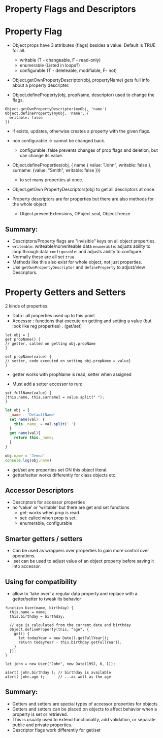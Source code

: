 # Property Flags and Descriptors

# Property Flag

- Object props have 3 attributes (flags) besides a value. Default is TRUE for all.
    - writable (T - changeable, F - read-only)
    - enumerable (Listed in loops?)
    - configurable (T - deleteable, modifiable, F- not)

- Object.getOwnPropertyDescriptor(obj, propertyName) gets full info about a property descripter.

- Object.defineProperty(obj, propName, descriptor)
used to change the flags. 

```js:adjust_prop_flags
Object.getOwnPropertyDescriptor(myObj, 'name')
Object.defineProperty(myObj, 'name', {
  writable: false
})

```
- if exists, updates, otherwise creates a property with the given flags.
- non configurable -> cannot be changed back.
    - configurable: false prevents changes of prop flags and deletion, but can change its value.

- Object.defineProperties(obj, {
name { value: "John", writable: false },
surname:  {value: "Smith", writable: false }})
  - to set many properties at once.

- Object.getOwn PropertyDescriptors(obj) to get all descriptors at once.

- Property descriptors are for properties but there are also methods for the whole object:
    - Object.preventExtensions, OPbject.seal, Object.freeze
     
## Summary:

- Descriptors/Property flags are "invisible" keys on all object properties.
- `writeable`: writeable/nonwriteable data
  `enumerable`: adjusts ability to loop through data
  `configurable`: and adjusts ability to configure.
- Normally these are all set `true`
- Methods like this also exist for whole object, not just properties.
- Use `getOwnPropertyDescriptor` and `defineProperty` to adjust/view Descriptors.



# Property Getters and Setters

2 kinds of properties:
- Data : all properties used up to this point
- Accessor : functions that execute on getting and setting a value (but look like reg properties) . (get/set)

```js:get_set
let obj = {
get propName() {
// getter, called on getting obj.propName
}

set propName(value) {
// setter, code executed on setting obj.propName = value}
}
```

- getter works with propName is read, setter when assigned

- Must add a setter accessor to run:

```js:set
set fullName(value) {
[this.name, this.surname] = value.split(" ");
}
```

```js
let obj = {
  _name : 'DefaultName'
  set name(val)  {
    this._name_ = val.split(' ')
  }
  get name(val){
    return this._name;
  }
}

obj.name = 'Jenna'
console.log(obj.name)

```

* get/set are properties set ON this object literal.
* getter/setter works differently for class objects etc.

## Accessor Descriptors

- Descriptors for accessor properties
- no 'value' or 'writable' but there are get and set functions
    - get: works when prop is read
    - set: called when prop is set.
    - enumerable, configurable

## Smarter getters / setters

- Can be used as wrappers over properties to gain more control over operations.
- .set can be used to adjust value of an object property before saving it into accessor.

## Using for compatibility

- allow to 'take over' a regular data property and replace with a getter/setter to tweak its behavior

```js:replace_reg_data_property
function User(name, birthday) {
  this.name = name;
  this.birthday = birthday;

  // age is calculated from the current date and birthday
  Object.defineProperty(this, "age", {
    get() {
      let todayYear = new Date().getFullYear();
      return todayYear - this.birthday.getFullYear();
    }
  });
}

let john = new User("John", new Date(1992, 6, 1));

alert( john.birthday ); // birthday is available
alert( john.age );      // ...as well as the age
```

## Summary:

- Getters and setters are special types of accessor properties for objects
- Getters and setters can be placed on objects to affect behavior when a property is set or retrieved.
- This is usually used to extend functionality, add validation, or separate public and private properties.
- Descriptor flags work differently for get/set